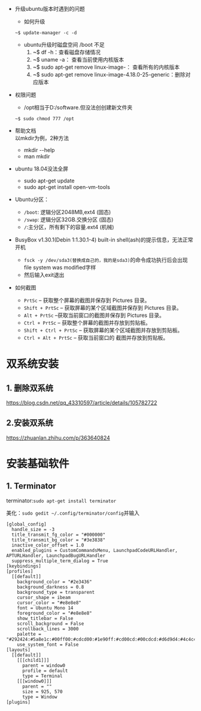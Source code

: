 - 升级ubuntu版本时遇到的问题
   - 如何升级
   ```
   ~$ update-manager -c -d 
   ```
   - ubuntu升级时磁盘空间 /boot 不足
      1. ~$ df -h：查看磁盘存储情况
      2. ~$ uname -a： 查看当前使用内核版本
      3. ~$ sudo apt-get remove linux-image-： 查看所有的内核版本
      4. ~$ sudo apt-get remove linux-image-4.18.0-25-generic：删除对应版本
- 权限问题
   - /opt相当于D:/software.但没法创创建新文件夹
   ```
   ~$ sudo chmod 777 /opt
   ```
- 帮助文档  
  以mkdir为例，2种方法
   - mkdir --help
   - man mkdir
  
- ubuntu 18.04没法全屏
   - sudo apt-get update
   - sudo apt-get install open-vm-tools
   
- Ubuntu分区：

   - `/boot`: 逻辑分区2048MB,ext4 (固态)
   - `/swap`: 逻辑分区32GB.交换分区 (固态)
   - `/`:主分区，所有剩下的容量.ext4 (机械)
   
- BusyBox v1.30.1(Debin 1:1.30.1-4) built-in shell(ash)的提示信息，无法正常开机

   - `fsck -y /dev/sda3(替换成自己的，我的是sda3)`的命令成功执行后会出现file system was modified字样
   - 然后输入exit退出
   
- 如何截图

   - `PrtSc` – 获取整个屏幕的截图并保存到 Pictures 目录。
   - `Shift + PrtSc` – 获取屏幕的某个区域截图并保存到 Pictures 目录。
   - `Alt + PrtSc` –获取当前窗口的截图并保存到 Pictures 目录。
   - `Ctrl + PrtSc` – 获取整个屏幕的截图并存放到剪贴板。
   - `Shift + Ctrl + PrtSc` – 获取屏幕的某个区域截图并存放到剪贴板。
   - `Ctrl + Alt + PrtSc` – 获取当前窗口的 截图并存放到剪贴板。


# 双系统安装

## 1. 删除双系统

https://blog.csdn.net/qq_43310597/article/details/105782722

## 2.安装双系统

https://zhuanlan.zhihu.com/p/363640824

# 安装基础软件

## 1. Terminator

terminator:`sudo apt-get install terminator`

美化：`sudo gedit ~/.config/terminator/config`并输入

```
[global_config]
  handle_size = -3
  title_transmit_fg_color = "#000000"
  title_transmit_bg_color = "#3e3838"
  inactive_color_offset = 1.0
  enabled_plugins = CustomCommandsMenu, LaunchpadCodeURLHandler, APTURLHandler, LaunchpadBugURLHandler
  suppress_multiple_term_dialog = True
[keybindings]
[profiles]
  [[default]]
    background_color = "#2e3436"
    background_darkness = 0.8
    background_type = transparent
    cursor_shape = ibeam
    cursor_color = "#e8e8e8"
    font = Ubuntu Mono 14
    foreground_color = "#e8e8e8"
    show_titlebar = False
    scroll_background = False
    scrollback_lines = 3000
    palette = "#292424:#5a8e1c:#00ff00:#cdcd00:#1e90ff:#cd00cd:#00cdcd:#d6d9d4:#4c4c4c:#868e09:#00ff00:#ffff00:#4682b4:#ff00ff:#00ffff:#ffffff"
    use_system_font = False
[layouts]
  [[default]]
    [[[child1]]]
      parent = window0
      profile = default
      type = Terminal
    [[[window0]]]
      parent = ""
      size = 925, 570
      type = Window
[plugins]
```



